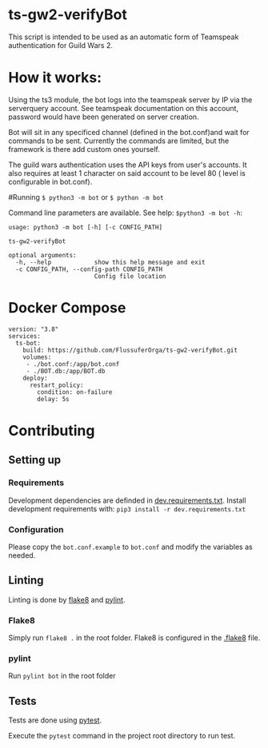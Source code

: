 # ts-gw2-verifyBot
This script is intended to be used as an automatic form of Teamspeak authentication for Guild Wars 2.

# How it works:
Using the ts3 module, the bot logs into the teamspeak server by IP via the serverquery account. See teamspeak documentation on this account, password would have been generated on server creation.

Bot will sit in any specificed channel (defined in the bot.conf)and wait for commands to be sent. Currently the commands are limited, but the framework is there add custom ones yourself.

The guild wars authentication uses the API keys from user's accounts. It also requires at least 1 character on said account to be level 80 ( level is configurable in bot.conf).

#Running
`$ python3 -m bot` or `$ python -m bot`

Command line parameters are available. See help: `$python3 -m bot -h`:
```
usage: python3 -m bot [-h] [-c CONFIG_PATH]

ts-gw2-verifyBot

optional arguments:
  -h, --help            show this help message and exit
  -c CONFIG_PATH, --config-path CONFIG_PATH
                        Config file location
```

# Docker Compose
```
version: "3.8"
services:
  ts-bot: 
    build: https://github.com/FlussuferOrga/ts-gw2-verifyBot.git
    volumes:
     - ./bot.conf:/app/bot.conf
     - ./BOT.db:/app/BOT.db
    deploy:
      restart_policy:
        condition: on-failure
        delay: 5s
```

# Contributing
## Setting up
### Requirements
Development dependencies are definded in [dev.requirements.txt](dev.requirements.txt).
Install development requirements with: `pip3 install -r dev.requirements.txt`

### Configuration
Please copy the `bot.conf.example` to `bot.conf` and modify the variables as needed.


## Linting
Linting is done by [flake8](https://flake8.pycqa.org/en/latest/) and [pylint](https://pypi.org/project/pylint/).
### Flake8
Simply run `flake8 .` in the root folder.
Flake8 is configured in the [.flake8](.flake8) file.
### pylint
Run `pylint bot` in the root folder

## Tests
Tests are done using [pytest](https://pypi.org/project/pytest/).

Execute the `pytest` command in the project root directory to run test.


